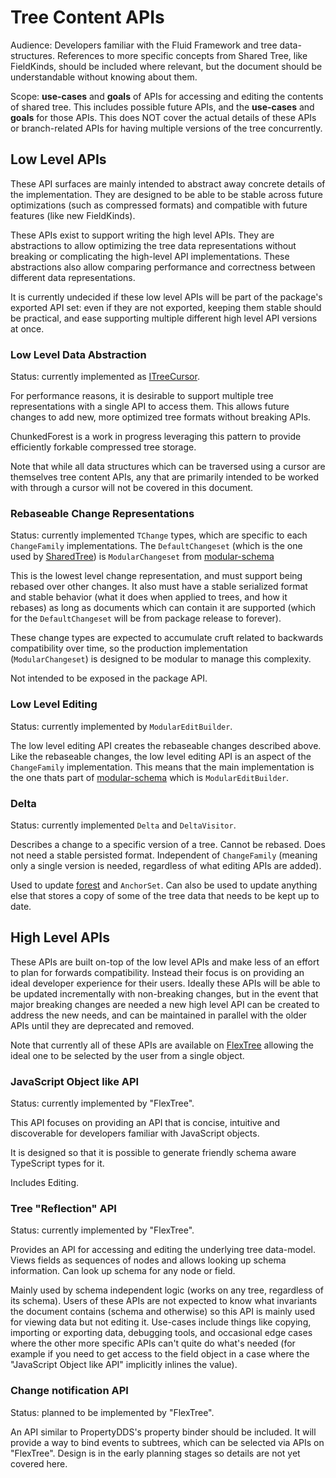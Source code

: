 # Tree Content APIs

Audience: Developers familiar with the Fluid Framework and tree data-structures.
References to more specific concepts from Shared Tree, like FieldKinds, should be included where relevant, but the document should be understandable without knowing about them.

Scope: **use-cases** and **goals** of APIs for accessing and editing the contents of shared tree.
This includes possible future APIs, and the **use-cases** and **goals** for those APIs.
This does NOT cover the actual details of these APIs or branch-related APIs for having multiple versions of the tree concurrently.

## Low Level APIs

These API surfaces are mainly intended to abstract away concrete details of the implementation.
They are designed to be able to be stable across future optimizations (such as compressed formats) and compatible with future features (like new FieldKinds).

These APIs exist to support writing the high level APIs.
They are abstractions to allow optimizing the tree data representations without breaking or complicating the high-level API implementations.
These abstractions also allow comparing performance and correctness between different data representations.

It is currently undecided if these low level APIs will be part of the package's exported API set: even if they are not exported, keeping them stable should be practical, and ease supporting multiple different high level API versions at once.

### Low Level Data Abstraction

Status: currently implemented as [ITreeCursor](../../src/core/tree/cursor.ts).

For performance reasons, it is desirable to support multiple tree representations with a single API to access them.
This allows future changes to add new, more optimized tree formats without breaking APIs.

ChunkedForest is a work in progress leveraging this pattern to provide efficiently forkable compressed tree storage.

Note that while all data structures which can be traversed using a cursor are themselves tree content APIs, any that are primarily intended to be worked with through a cursor will not be covered in this document.

### Rebaseable Change Representations

Status: currently implemented `TChange` types, which are specific to each `ChangeFamily` implementations.
The `DefaultChangeset` (which is the one used by [SharedTree](../../src/shared-tree/README.md)) is `ModularChangeset` from [modular-schema](../../src/feature-libraries/modular-schema/README.md)

This is the lowest level change representation, and must support being rebased over other changes.
It also must have a stable serialized format and stable behavior (what it does when applied to trees, and how it rebases)
as long as documents which can contain it are supported (which for the `DefaultChangeset` will be from package release to forever).

These change types are expected to accumulate cruft related to backwards compatibility over time,
so the production implementation (`ModularChangeset`) is designed to be modular to manage this complexity.

Not intended to be exposed in the package API.

### Low Level Editing

Status: currently implemented by `ModularEditBuilder`.

The low level editing API creates the rebaseable changes described above.
Like the rebaseable changes, the low level editing API is an aspect of the `ChangeFamily` implementation.
This means that the main implementation is the one thats part of [modular-schema](../../src/feature-libraries/modular-schema/README.md) which is `ModularEditBuilder`.

### Delta

Status: currently implemented `Delta` and `DeltaVisitor`.

Describes a change to a specific version of a tree.
Cannot be rebased.
Does not need a stable persisted format.
Independent of `ChangeFamily` (meaning only a single version is needed, regardless of what editing APIs are added).

Used to update [forest](../../src/core/forest/README.md) and `AnchorSet`.
Can also be used to update anything else that stores a copy of some of the tree data that needs to be kept up to date.

## High Level APIs

These APIs are built on-top of the low level APIs and make less of an effort to plan for forwards compatibility.
Instead their focus is on providing an ideal developer experience for their users.
Ideally these APIs will be able to be updated incrementally with non-breaking changes,
but in the event that major breaking changes are needed a new high level API can be created to address the new needs,
and can be maintained in parallel with the older APIs until they are deprecated and removed.

Note that currently all of these APIs are available on [FlexTree](../../src/feature-libraries/flex-tree/README.md) allowing the ideal one to be selected by the user from a single object.

### JavaScript Object like API

Status: currently implemented by "FlexTree".

This API focuses on providing an API that is concise, intuitive and discoverable for developers familiar with JavaScript objects.

It is designed so that it is possible to generate friendly schema aware TypeScript types for it.

Includes Editing.

### Tree "Reflection" API

Status: currently implemented by "FlexTree".

Provides an API for accessing and editing the underlying tree data-model.
Views fields as sequences of nodes and allows looking up schema information.
Can look up schema for any node or field.

Mainly used by schema independent logic (works on any tree, regardless of its schema).
Users of these APIs are not expected to know what invariants the document contains (schema and otherwise) so this API is mainly used for viewing data but not editing it.
Use-cases include things like copying, importing or exporting data, debugging tools, and occasional edge cases where the other more specific APIs can't quite do what's needed (for example if you need to get access to the field object in a case where the "JavaScript Object like API" implicitly inlines the value).

### Change notification API

Status: planned to be implemented by "FlexTree".

An API similar to PropertyDDS's property binder should be included.
It will provide a way to bind events to subtrees, which can be selected via APIs on "FlexTree".
Design is in the early planning stages so details are not yet covered here.
